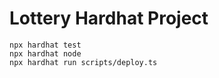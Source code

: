# Lottery Hardhat Project

```shell
npx hardhat test
npx hardhat node
npx hardhat run scripts/deploy.ts
```
